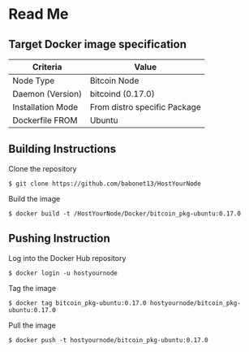 Read Me
==

Target Docker image specification
-

<table>
    <thead>
        <tr>
            <th>Criteria</th>
            <th>Value</th>
        </tr>
    </thead>
    <tbody>
        <tr>
            <td>Node Type</td>
            <td>Bitcoin Node</td>
        </tr>
        <tr>
            <td>Daemon (Version)</td>
            <td>bitcoind (0.17.0)</td>
        </tr>
        <tr>
            <td>Installation Mode</td>
            <td>From distro specific Package</td>
        </tr>
        <tr>
            <td>Dockerfile FROM</td>
            <td>Ubuntu</td>
        </tr>
    </tbody>
</table>

 Building Instructions
-
Clone the repository
<pre><code>$ git clone https://github.com/babonet13/HostYourNode</code></pre>

Build the image
<pre><code>$ docker build -t /HostYourNode/Docker/bitcoin_pkg-ubuntu:0.17.0</code></pre>

 Pushing Instruction
-
Log into the Docker Hub repository
<pre><code>$ docker login -u hostyournode</code></pre>

Tag the image
<pre><code>$ docker tag bitcoin_pkg-ubuntu:0.17.0 hostyournode/bitcoin_pkg-ubuntu:0.17.0</code></pre>

Pull the image
<pre><code>$ docker push -t hostyournode/bitcoin_pkg-ubuntu:0.17.0</code></pre>

